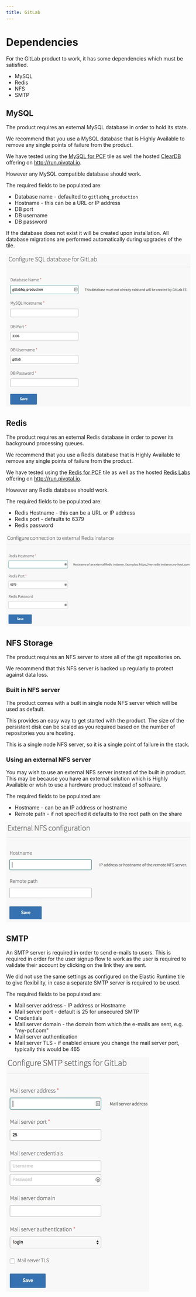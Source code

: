 ```yaml
---
title: GitLab
---
```


# Dependencies
For the GitLab product to work, it has some dependencies which must be satisfied.
* MySQL
* Redis
* NFS
* SMTP

## MySQL
The product requires an external MySQL database in order to hold its state.

We recommend that you use a MySQL database that is Highly Available to remove any single points of failure from the product.

We have tested using the [MySQL for PCF](https://network.pivotal.io/products/p-mysql) tile as well the hosted [ClearDB](https://console.run.pivotal.io/marketplace/cleardb) offering on http://run.pivotal.io.

However any MySQL compatible database should work.

The required fields to be populated are:
* Database name - defaulted to `gitlabhq_production`
* Hostname - this can be a URL or IP address
* DB port
* DB username
* DB password

If the database does not exist it will be created upon installation. All database migrations are performed automatically during upgrades of the tile.

![Image of OpsManager MySQL Configuration](mysql.jpeg)

## Redis
The product requires an external Redis database in order to power its background processing queues.

We recommend that you use a Redis database that is Highly Available to remove any single points of failure from the product.

We have tested using the [Redis for PCF](https://network.pivotal.io/products/p-redis) tile as well as the hosted [Redis Labs](https://console.run.pivotal.io/marketplace/rediscloud) offering on http://run.pivotal.io.

However any Redis database should work.

The required fields to be populated are:
* Redis Hostname - this can be a URL or IP address
* Redis port - defaults to 6379
* Redis password

![Image of OpsManager Redis Configuration](redis.jpeg)

## NFS Storage
The product requires an NFS server to store all of the git repositories on.

We recommend that this NFS server is backed up regularly to protect against data loss.

### Built in NFS server
The product comes with a built in single node NFS server which will be used as default.

This provides an easy way to get started with the product. The size of the persistent disk can be scaled as you required based on the number of repositories you are hosting.

This is a single node NFS server, so it is a single point of failure in the stack.

### Using an external NFS server
You may wish to use an external NFS server instead of the built in product.
This may be because you have an external solution which is Highly Available or wish to use a hardware product instead of software.

The required fields to be populated are:
* Hostname - can be an IP address or hostname
* Remote path - if not specified it defaults to the root path on the share

![Image of OpsManager NFS Configuration](nfs.jpeg)

## SMTP
An SMTP server is required in order to send e-mails to users. This is required in order for the user signup flow to work as the user is required to validate their account by clicking on the link they are sent.

We did not use the same settings as configured on the Elastic Runtime tile to give flexibility, in case a separate SMTP server is required to be used.

The required fields to be populated are:
* Mail server address - IP address or Hostname
* Mail server port - default is 25 for unsecured SMTP
* Credentials
* Mail server domain - the domain from which the e-mails are sent, e.g. "my-pcf.com"
* Mail server authentication
* Mail server TLS - if enabled ensure you change the mail server port, typically this would be 465

![Image of OpsManager SMTP Configuration](smtp.jpeg)
